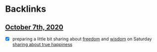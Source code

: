 
# Backlinks
## [October 7th, 2020](<October 7th, 2020.md>)
- [x] preparing a little bit sharing about [freedom](<freedom.md>) and [wisdom](<wisdom.md>) on Saturday [sharing about true happiness](<sharing about true happiness.md>)

